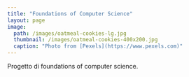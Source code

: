 ```yaml
---
title: "Foundations of Computer Science"
layout: page
image:
  path: /images/oatmeal-cookies-lg.jpg
  thumbnail: /images/oatmeal-cookies-400x200.jpg
  caption: "Photo from [Pexels](https://www.pexels.com)"
---
```


Progetto di foundations of computer science.
